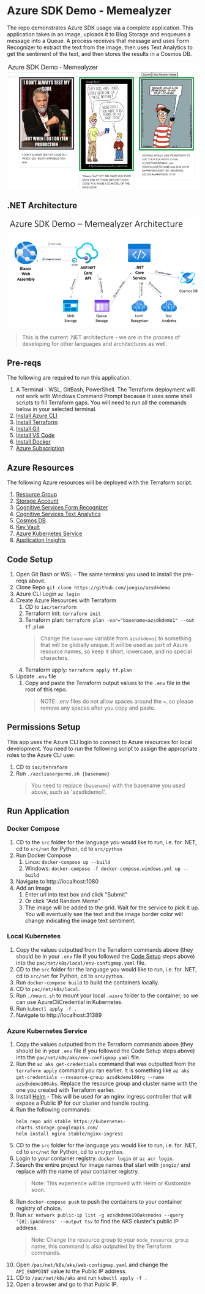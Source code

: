 # Azure SDK Demo - Memealyzer

The repo demonstrates Azure SDK usage via a complete application.  This application takes in an image, uploads it to Blog Storage and enqueues a message into a Queue.  A process receives that message and uses Form Recognizer to extract the text from the image, then uses Text Analytics to get the sentiment of the text, and then stores the results in a Cosmos DB.

![](assets/hero.png)

## .NET Architecture
![](assets/arch.png)

> This is the current .NET architecture - we are in the process of developing for other languages and architectures as well.

## Pre-reqs

The following are required to run this application.

1. A Terminal - WSL, GitBash, PowerShell. The Terraform deployment will not work with Windows Command Prompt because it uses some shell scripts to fill Terraform gaps. You will need to run all the commands below in your selected terminal.
1. [Install Azure CLI](https://aka.ms/azcliget)
1. [Install Terraform](https://terraform.io)
1. [Install Git](https://git-scm.com/downloads) 
1. [Install VS Code](https://code.visualstudio.com/)
1. [Install Docker](https://docs.docker.com/get-docker/)
1. [Azure Subscription](https://azure.microsoft.com/free/)

## Azure Resources

The following Azure resources will be deployed with the Terraform script.

1. [Resource Group](https://docs.microsoft.com/azure/azure-resource-manager/management/overview#resource-groups)
1. [Storage Account](https://docs.microsoft.com/azure/storage/common/storage-introduction)
1. [Cognitive Services Form Recognizer](https://docs.microsoft.com/azure/cognitive-services/form-recognizer/overview)
1. [Cognitive Services Text Analytics](https://azure.microsoft.com/services/cognitive-services/text-analytics/)
1. [Cosmos DB](https://docs.microsoft.com/azure/cosmos-db/introduction)
1. [Key Vault](https://azure.microsoft.com/services/key-vault/)
1. [Azure Kubernetes Service](https://docs.microsoft.com/azure/aks/)
1. [Application Insights](https://docs.microsoft.com/azure/azure-monitor/app/app-insights-overview)

## Code Setup

1. Open Git Bash or WSL - The same terminal you used to install the pre-reqs above.
1. Clone Repo
   `git clone https://github.com/jongio/azsdkdemo`
1. Azure CLI Login
   `az login`
1. Create Azure Resources with Terraform
   1. CD to `iac/terraform`
   1. Terraform init: `terraform init`
   1. Terraform plan: `terraform plan -var="basename=azsdkdemo1" --out tf.plan`
      > Change the `basename` variable from `azsdkdemo1` to something that will be globally unique.  It will be used as part of Azure resource names, so keep it short, lowercase, and no special characters.
   1. Terraform apply: `terraform apply tf.plan`
1. Update `.env` file
   1. Copy and paste the Terraform output values to the `.env` file in the root of this repo.
      > NOTE: .env files do not allow spaces around the `=`, so please remove any spaces after you copy and paste.

## Permissions Setup
This app uses the Azure CLI login to connect to Azure resources for local development. You need to run the following script to assign the appropriate roles to the Azure CLI user.

1. CD to `iac/terraform`
1. Run `./azcliuserperms.sh {basename}`
   > You need to replace `{basename}` with the basename you used above, such as 'azsdkdemo1'.


## Run Application

### Docker Compose
1. CD to the `src` folder for the language you would like to run, i.e. for .NET, cd to `src/net` for Python, cd to `src/python`
1. Run Docker Compose
   1. Linux: `docker-compose up --build`
   1. Windows: `docker-compose -f docker-compose.windows.yml up --build`
1. Navigate to http://localhost:1080
1. Add an Image
   1. Enter url into text box and click "Submit"
   1. Or click "Add Random Meme"
   1. The image will be added to the grid. Wait for the service to pick it up. You will eventually see the text and the image border color will change indicating the image text sentiment.

### Local Kubernetes
1. Copy the values outputted from the Terraform commands above (they should be in your `.env` file if you followed the [Code Setup](#Code-Setup) steps above) into the `pac/net/k8s/local/env-configmap.yaml` file.
1. CD to the `src` folder for the language you would like to run, i.e. for .NET, cd to `src/net` for Python, cd to `src/python`.
1. Run `docker-compose build` to build the containers locally.
1. CD to `pac/net/k8s/local`.
1. Run `./mount.sh` to mount your local `.azure` folder to the container, so we can use AzureCliCredential in Kubernetes.
1. Run `kubectl apply -f .`
1. Navigate to http://localhost:31389

### Azure Kubernetes Service

1. Copy the values outputted from the Terraform commands above (they should be in your `.env` file if you followed the Code Setup steps above) into the `pac/net/k8s/aks/env-configmap.yaml` file.
1. Run the `az aks get-credentials` command that was outputted from the `terraform apply` command you ran earlier. It is something like `az aks get-credentials --resource-group azsdkdemo100rg --name azsdkdemo100aks`. Replace the resource group and cluster name with the one you created with Terraform earlier.
1. Install [Helm](https://helm.sh/) - This will be used for an nginx ingress controller that will expose a Public IP for our cluster and handle routing.
1. Run the following commands:
   ```
   helm repo add stable https://kubernetes-charts.storage.googleapis.com/
   helm install nginx stable/nginx-ingress
   ```
1. CD to the `src` folder for the language you would like to run, i.e. for .NET, cd to `src/net` for Python, cd to `src/python`.
1. Login to your container registry. `docker login` or `az acr login`.
1. Search the entire project for image names that start with `jongio/` and replace with the name of your container registry.
   > Note: This experience will be improved with Helm or Kustomize soon.
1. Run `docker-compose push` to push the containers to your container registry of choice. 
1. Run `az network public-ip list -g azsdkdemo100aksnodes --query '[0].ipAddress' --output tsv` to find the AKS cluster's public IP address.
   > Note: Change the resource group to your `node_resource_group` name, this command is also outputted by the Terraform commands.
1. Open `/pac/net/k8s/aks/web-configmap.yaml` and change the `API_ENDPOINT` value to the Public IP address.
1. CD to `/pac/net/k8s/aks` and run `kubectl apply -f .`
1. Open a browser and go to that Public IP.


